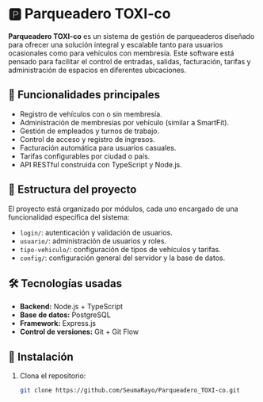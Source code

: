 # 🅿️ Parqueadero TOXI-co

**Parqueadero TOXI-co** es un sistema de gestión de parqueaderos diseñado para ofrecer una solución integral y escalable tanto para usuarios ocasionales como para vehículos con membresía. Este software está pensado para facilitar el control de entradas, salidas, facturación, tarifas y administración de espacios en diferentes ubicaciones.

## 🚀 Funcionalidades principales

- Registro de vehículos con o sin membresía.
- Administración de membresías por vehículo (similar a SmartFit).
- Gestión de empleados y turnos de trabajo.
- Control de acceso y registro de ingresos.
- Facturación automática para usuarios casuales.
- Tarifas configurables por ciudad o país.
- API RESTful construida con TypeScript y Node.js.

## 🧱 Estructura del proyecto

El proyecto está organizado por módulos, cada uno encargado de una funcionalidad específica del sistema:

- `login/`: autenticación y validación de usuarios.
- `usuario/`: administración de usuarios y roles.
- `tipo-vehiculo/`: configuración de tipos de vehículos y tarifas.
- `config/`: configuración general del servidor y la base de datos.

## 🛠️ Tecnologías usadas

- **Backend:** Node.js + TypeScript
- **Base de datos:** PostgreSQL
- **Framework:** Express.js
- **Control de versiones:** Git + Git Flow

## 🔧 Instalación

1. Clona el repositorio:
   ```bash
   git clone https://github.com/SeumaRayo/Parqueadero_TOXI-co.git
